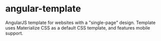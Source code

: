 # angular-template
AngularJS template for websites with a "single-page" design. Template uses Materialize CSS as a default CSS template, and features mobile support.
